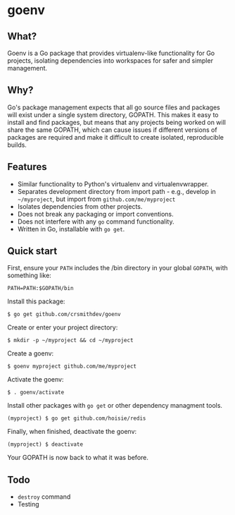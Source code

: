 # goenv

## What?

Goenv is a Go package that provides virtualenv-like functionality for Go projects, isolating dependencies into workspaces for safer and simpler management.

## Why?

Go's package management expects that all go source files and packages will exist under a single system directory, GOPATH.  This makes it easy to install and find packages, but means that any  projects being worked on will share the same GOPATH, which can cause issues if different versions of packages are required and make it difficult to create isolated, reproducible builds.

## Features

- Similar functionality to Python's virtualenv and virtualenvwrapper.
- Separates development directory from import path - e.g., develop in `~/myproject`, but import from `github.com/me/myproject`
- Isolates dependencies from other projects.
- Does not break any packaging or import conventions.
- Does not interfere with any `go` command functionality.
- Written in Go, installable with `go get`.

## Quick start

First, ensure your `PATH` includes the /bin directory in your global `GOPATH`, with something like:

```shell
PATH=PATH:$GOPATH/bin
```

Install this package:

```shell
$ go get github.com/crsmithdev/goenv
```

Create or enter your project directory:

```shell
$ mkdir -p ~/myproject && cd ~/myproject
```

Create a goenv:

```
$ goenv myproject github.com/me/myproject
```

Activate the goenv:

```
$ . goenv/activate
```

Install other packages with `go get` or other dependency managment tools.

```
(myproject) $ go get github.com/hoisie/redis
```

Finally, when finished, deactivate the goenv:

```
(myproject) $ deactivate
```

Your GOPATH is now back to what it was before.

## Todo

- `destroy` command
- Testing
